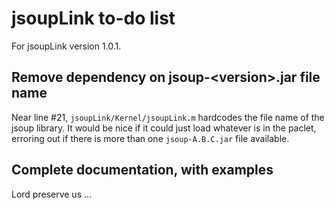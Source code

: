 # jsoupLink to-do list

For jsoupLink version 1.0.1.

## Remove dependency on jsoup-\<version\>.jar file name

Near line #21, `jsoupLink/Kernel/jsoupLink.m` hardcodes the file name of the jsoup library. It would be nice if it could just load whatever is in the paclet, erroring out if there is more than one `jsoup-A.B.C.jar` file available.

## Complete documentation, with examples

Lord preserve us …
